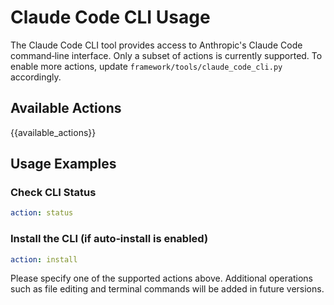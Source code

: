 # Claude Code CLI Usage

The Claude Code CLI tool provides access to Anthropic's Claude Code command‑line interface.  Only a subset of actions is currently supported.  To enable more actions, update `framework/tools/claude_code_cli.py` accordingly.

## Available Actions

{{available_actions}}

## Usage Examples

### Check CLI Status

```yaml
action: status
```

### Install the CLI (if auto‑install is enabled)

```yaml
action: install
```

Please specify one of the supported actions above.  Additional operations such as file editing and terminal commands will be added in future versions.